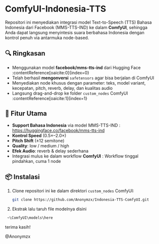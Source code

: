 # ComfyUI-Indonesia-TTS

Repositori ini menyediakan integrasi model Text-to-Speech (TTS) Bahasa Indonesia dari Facebook (MMS-TTS-IND) ke dalam **ComfyUI**, sehingga Anda dapat langsung menyintesis suara berbahasa Indonesia dengan kontrol penuh via antarmuka node-based.

## 🔍 Ringkasan

- Menggunakan model **facebook/mms-tts-ind** dari Hugging Face :contentReference[oaicite:0]{index=0}  
- Telah berhasil **mengonversi** `safetensors` agar bisa berjalan di ComfyUI  
- Menyediakan node khusus dengan parameter: teks, model variant, kecepatan, pitch, reverb, delay, dan kualitas audio
- Langsung drag-and-drop ke folder `custom_nodes` ComfyUI :contentReference[oaicite:1]{index=1}

## 🚀 Fitur Utama

- **Support Bahasa Indonesia** via model MMS-TTS-IND : https://huggingface.co/facebook/mms-tts-ind
- **Kontrol Speed** (0.5×–2.0×)  
- **Pitch Shift** (±12 semitone)  
- **Quality**: low / medium / high  
- **Efek Audio**: reverb & delay sederhana  
- Integrasi mulus ke dalam workflow **ComfyUI** : Workflow tinggal pindahkan, cuma 1 node

## 📦 Instalasi

1. Clone repositori ini ke dalam direktori `custom_nodes` ComfyUI:
   ```bash
   git clone https://github.com/Anonymzx/Indonesia-TTS-ComfyUI.git
   ```

2. Ekstrak lalu taruh file modelnya disini  
 ```bash
  ~\ComfyUI\models\here
```

terima kasih!

@Anonymzx
